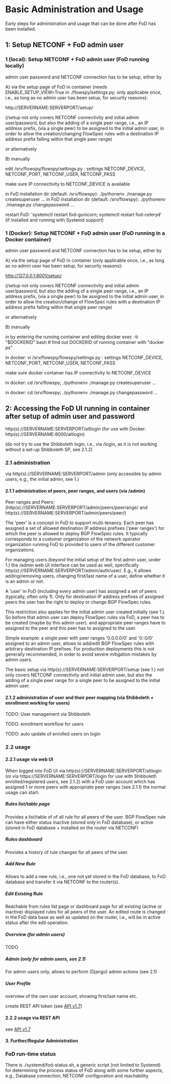 # Basic Administration and Usage

Early steps for administration and usage that can be done after FoD has been installed.

## 1: Setup NETCONF + FoD admin user 

### 1 (local): Setup NETCONF + FoD admin user (FoD running locally)

admin user password and NETCONF connection has to be setup, 
either by

A) via the setup page of FoD in container
(needs ENABLE_SETUP_VIEW=True in ./flowspy/settings.py; 
only applicable once, i.e., as long as no admin user has been setup, for security reasons):

http://SERVERNAME:SERVERPORT/setup/

(/setup not only covers NETCONF connectivity and initial admin user/password, 
but also the adding of a single peer range, i.e., an IP address prefix, (via a single peer)
to be assigned to the initial admin user,
in order to allow the creation/changing FlowSpec rules with a destination IP address prefix
falling within that single peer range)

or alternatively

B) manually

edit /srv/flowspy/flowspy/settings.py : settings NETCONF_DEVICE, NETCONF_PORT, NETCONF_USER, NETCONF_PASS

make sure IP connectivity to NETCONF_DEVICE is available

in FoD installation dir (default: /srv/flowspy): ./pythonenv ./manage.py createsuperuser ...
in FoD installation dir (default: /srv/flowspy): ./pythonenv ./manage.py changepassword ...

restart FoD: 'systemctl restart fod-gunicorn; systemctl restart fod-celeryd' (if installed and running with Systemd support)

### 1 (Docker): Setup NETCONF + FoD admin user (FoD running in a Docker container)

admin user password and NETCONF connection has to be setup, 
either by

A) via the setup page of FoD in container
(only applicable once, i.e., as long as no admin user has been setup, for security reasons):

http://127.0.0.1:8001/setup/

(/setup not only covers NETCONF connectivity and initial admin user/password, 
but also the adding of a single peer range, i.e., an IP address prefix, (via a single peer)
to be assigned to the initial admin user,
in order to allow the creation/change of FlowSpec rules with a destination IP address prefix
falling within that single peer range)

or alternatively

B) manually

in by entering the running container and editing
docker exec -ti "$DOCKERID" bash # find out DOCKERID of running container with "docker ps"

in docker: vi /srv/flowspy/flowspy/settings.py : settings NETCONF_DEVICE, NETCONF_PORT, NETCONF_USER, NETCONF_PASS

make sure docker container has IP connectivity to NETCONF_DEVICE

in docker: cd /srv/flowspy; ./pythonenv ./manage.py createsuperuser ...

in docker: cd /srv/flowspy; ./pythonenv ./manage.py changepassword ...

## 2: Accessing the FoD UI running in container after setup of admin user and password

http(s)://SERVERNAME:SERVERPORT/altlogin
(for use with Docker: http(s)://SERVERNAME:8000/altlogin)

(do not try to use the Shibboleth login, i.e., via /login, as it is not working without a set-up Shibboleth SP, see 2.1.2)

### 2.1 administration 

via http(s)://SERVERNAME:SERVERPORT/admin (only accessible by admin users, e.g., the initial admin, see 1.)

#### 2.1.1 administration of peers, peer ranges, and users (via /admin)

Peer ranges and Peers:
(http(s)://SERVERNAME:SERVERPORT/admin/peers/peerrange/ and http(s)://SERVERNAME:SERVERPORT/admin/peers/peer/)

The 'peer' is a concept in FoD to support multi-tenancy.
Each peer has assigned a set of allowed destination IP address prefixes ('peer ranges')
for which the peer is allowed to deploy BGP FlowSpec rules.
It typically corresponds to a customer organization of the network operator organization running FoD
to provided to users of the different customer organizations.

For managing users (beyond the initial setup of the first admin user, under 1.) the /admin web UI interface can be used
as well, specifically http(s)://SERVERNAME:SERVERPORT/admin/auth/user/.
E.g., it allows adding/removing users, changing first/last name of a user, define whether it is an admin or not.

A 'user' in FoD (including every admin user) has assigned a set of peers (typically, often only 1).
Only for destination IP address prefixes of assigned peers the user has the right to
deploy or change BGP FlowSpec rules.

This restriction also applies for the initial admin user created initially (see 1.).
So before that admin user can deploy FlowSpec rules via FoD, a peer has to be created (maybe by this admin user).
and appropriate peer ranges have to assigned to the peer
and this peer has to assigned to the user.

Simple example: a single peer with peer ranges '0.0.0.0/0' and '0::0/0' assigned to an admin user, 
allows to add/edit BGP FlowSpec rules with arbitrary destination IP prefixes.
For production deployments this is not generally recommended, 
in order to avoid severe mitigation mistakes by admin users.

The basic setup via http(s)://SERVERNAME:SERVERPORT/setup (see 1.)
not only covers NETCONF connectivity and initial admin user, but also the adding of a single peer range for a single peer
to be assigned to the initial admin user.

#### 2.1.2 administration of user and their peer mapping (via Shibboleth + enrollment working for users)

TODO: User management via Shibboleth

TODO: enrollment workflow for users 

TODO: auto update of enrolled users on login

### 2.2 usage

#### 2.2.1 usage via web UI

When logged into FoD UI via
http(s)://SERVERNAME:SERVERPORT/altlogin
(or via https://SERVERNAME:SERVERPORT/login for use with Shibboleth enrolled/registered users, see 2.1.2)
with a FoD user account which has assigned 1 or more peers with appropriate peer ranges (see 2.1.1)
the normal usage can start.

##### Rules list/table page

Provides a list/table of of all rule for all peers of the user.
BGP FlowSpec rule can have either status inactive (stored only in FoD database),
or active (stored in FoD database + installed on the router via NETCONF)

##### Rules dashboard

Provides a history of rule changes for all peers of the user.

##### Add New Rule

Allows to add a new rule, i.e., one not yet stored in the FoD database,
to FoD database and transfer it via NETCONF to the router(s).

##### Edit Existing Rule

Reachable from rules list page or dashboard page for all existing (active or inactive) displayed rules
for all peers of the user.
An edited route is changed in the FoD data base as well as updated on the router,
i.e., will be in active status after the edit operation.

##### Overview (for admin users)

TODO

##### Admin (only for admin users, see 2.1)

For admin users only, allows to perform (Django) admin actions (see 2.1)

##### User Profile

overview of the own user account, showing first/last name etc.

create REST API token (see [API v1.7](/doc/api/api-v1.7.md))

#### 2.2.2 usage via REST API

see [API v1.7](/doc/api/api-v1.7.md)

#### 3. Further/Regular Administration

### FoD run-time status 

There is ./systemd/fod-status.sh, a generic script (not limited to Systemd) for determining the process status of FoD along with some further aspects, e.g., Database connection, NETCONF configuration and reachability


